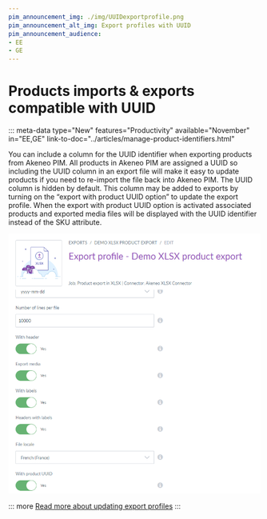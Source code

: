 ```yaml
---
pim_announcement_img: ./img/UUIDexportprofile.png
pim_announcement_alt_img: Export profiles with UUID
pim_announcement_audience:
- EE
- GE
---
```


# Products imports & exports compatible with UUID
::: meta-data type="New" features="Productivity" available="November" in="EE,GE" link-to-doc="../articles/manage-product-identifiers.html"

You can include a column for the UUID identifier when exporting products from Akeneo PIM.  All products in Akeneo PIM are assigned a UUID so including the UUID column in an export file will make it easy to update products if you need to re-import the file back into Akeneo PIM. The UUID column is hidden by default. This column may be added to exports by  turning on the “export with product UUID option” to update the export profile. When the export with product UUID option is activated associated products and exported media files will be displayed with the UUID identifier instead of the SKU attribute.

![Create a SKU](../img/UUIDexportprofile.png)

::: more
[Read more about updating export profiles](../articles/exports.html#update-an-export-profile)
:::
